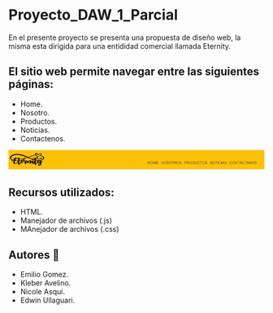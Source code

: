 # Proyecto_DAW_1_Parcial
En el presente proyecto se presenta una propuesta de diseño web, la misma esta dirigida para una entididad comercial llamada Eternity.
## El sitio web permite navegar entre las siguientes páginas:
* Home.
* Nosotro.
* Productos.
* Noticias.
* Contactenos.

![Screenshot](img.png)
## Recursos utilizados:
* HTML.
* Manejador de archivos (.js)
* MAnejador de archivos (.css)

## Autores 📌
* Emilio Gomez.
* Kleber Avelino.
* Nicole Asqui.
* Edwin Ullaguari.
